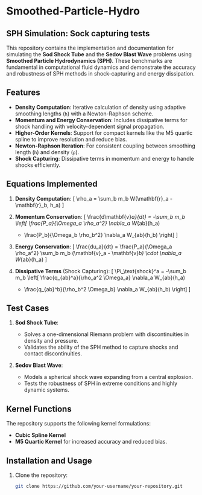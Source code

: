 # Smoothed-Particle-Hydro
## SPH Simulation: Sock capturing tests

This repository contains the implementation and documentation for simulating the **Sod Shock Tube** and the **Sedov Blast Wave** problems using **Smoothed Particle Hydrodynamics (SPH)**. These benchmarks are fundamental in computational fluid dynamics and demonstrate the accuracy and robustness of SPH methods in shock-capturing and energy dissipation.

## Features

- **Density Computation**: Iterative calculation of density using adaptive smoothing lengths (`h`) with a Newton-Raphson scheme.
- **Momentum and Energy Conservation**: Includes dissipative terms for shock handling with velocity-dependent signal propagation.
- **Higher-Order Kernels**: Support for compact kernels like the M5 quartic spline to improve resolution and reduce bias.
- **Newton-Raphson Iteration**: For consistent coupling between smoothing length (`h`) and density (`ρ`).
- **Shock Capturing**: Dissipative terms in momentum and energy to handle shocks efficiently.

## Equations Implemented

1. **Density Computation**:
   \[
   \rho_a = \sum_b m_b W(\mathbf{r}_a - \mathbf{r}_b, h_a)
   \]

2. **Momentum Conservation**:
   \[
   \frac{d\mathbf{v}_a}{dt} = -\sum_b m_b \left[
   \frac{P_a}{\Omega_a \rho_a^2} \nabla_a W_{ab}(h_a) 
   + \frac{P_b}{\Omega_b \rho_b^2} \nabla_a W_{ab}(h_b)
   \right]
   \]

3. **Energy Conservation**:
   \[
   \frac{du_a}{dt} = \frac{P_a}{\Omega_a \rho_a^2} \sum_b m_b (\mathbf{v}_a - \mathbf{v}_b) \cdot \nabla_a W_{ab}(h_a)
   \]

4. **Dissipative Terms** (Shock Capturing):
   \[
   \Pi_\text{shock}^a = -\sum_b m_b \left[
   \frac{q_{ab}^a}{\rho_a^2 \Omega_a} \nabla_a W_{ab}(h_a) 
   + \frac{q_{ab}^b}{\rho_b^2 \Omega_b} \nabla_a W_{ab}(h_b)
   \right]
   \]

## Test Cases

1. **Sod Shock Tube**:
   - Solves a one-dimensional Riemann problem with discontinuities in density and pressure.
   - Validates the ability of the SPH method to capture shocks and contact discontinuities.

2. **Sedov Blast Wave**:
   - Models a spherical shock wave expanding from a central explosion.
   - Tests the robustness of SPH in extreme conditions and highly dynamic systems.

## Kernel Functions

The repository supports the following kernel formulations:
- **Cubic Spline Kernel**
- **M5 Quartic Kernel** for increased accuracy and reduced bias.

## Installation and Usage

1. Clone the repository:
   ```bash
   git clone https://github.com/your-username/your-repository.git
